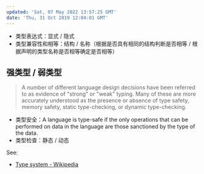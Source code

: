 ```yaml
---
updated: 'Sat, 07 May 2022 13:57:25 GMT'
date: 'Thu, 31 Oct 2019 12:04:01 GMT'
---
```


-   类型表达式：显式 / 隐式
-   类型兼容性和相等：结构 / 名称（根据是否具有相同的结构判断是否相等 / 根据声明的类型名称是否相等确定是否相等）

## 强类型 / 弱类型

> A number of different language design decisions have been referred to as evidence of "strong" or "weak" typing. Many of these are more accurately understood as the presence or absence of type safety, memory safety, static type-checking, or dynamic type-checking.

-   类型安全：A language is type-safe if the only operations that can be performed on data in the language are those sanctioned by the type of the data.
-   类型检查：静态 / 动态

See:

-   [Type system - Wikipedia](https://en.wikipedia.org/wiki/Type_system)

